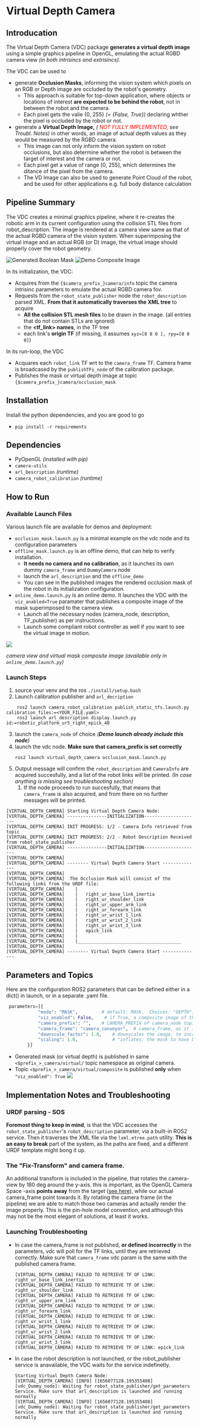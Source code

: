 # Virtual Depth Camera 

## Introducation 
The Virtual Depth Camera (VDC) package **generates a virtual depth image** using a simple graphics pipeline in OpenGL, emulating the actual RGBD camera view _(in both intrisincs and extrisincs)_.

The VDC can be used to 
* generate **Occlusion Masks**, informing the vision system which pixels on an RGB or Depth image are occluded by the robot's geometry. 
  * This approach is suitable for top-down application, where objects or locations of interest **are expected to be behind the robot**, not in between the robot and the camera. 
  * Each pixel gets the valie {0, 255} _(= {False, True})_ declaring whther the pixel is occluded by the robot or not.   
* generate a **Virtual Depth Image,** _(<span style="color:red"> NOT FULLY IMPLEMENTED,</span> see Troubl. Notes)_ in other words, an image of actual depth values as they would be measured by the RGBD camera.
  * This image can not only inform the vision system on robot occlusions, but also determine whether the robot is between the target of interest and the camera or not. 
  * Each pixel get a value of range [0, 255], which determines the ditance of the pixel from the camera. 
  * The VD Image can also be used to generate Point Cloud of the robot, and be used for other applications e.g. full body distance calculation   

## Pipeline Summary
The VDC creates a minimal graphics pipeline, where it re-creates the robotic arm in its current configuration using 
the collision STL files from robot_description. The image is rendered at a camera view same as that of the 
actual RGBD camera of the vision system. When superimposing the virtual image and an actual RGB (or D) image, 
the virtual image should properly cover the robot geometry. 



![Generated Boolean Mask](docs/mask.png)
![Demo Composite Image](docs/composite.png)

In its initialization, the VDC: 
* Acquires from the `{$camera_prefix_}camera/info` topic the camera intrisinc parameters to emulate the actual RGBD camera fov.
* Requests from the `robot_state_publisher` node the `robot_description` parsed XML. **From that it automatically traverses the XML tree** to acquire
  * **All the collision STL mesh files** to be drawn in the image. (all entries that do not contain STLs are ignored)
  * the **<tf_link> names**, in the TF tree 
  * each link's **origin TF** (if missing, it assumes `xyz=[0 0 0 ], rpy=[0 0 0]`)

In its run-loop, the VDC 
* Acquares each `robot_link` TF wrt to the  `camera_frame` TF. Camera frame is broadcased  by the `publishTFs_node` of the calibration package.
* Publishes the mask or virtual depth image at topic `{$camera_prefix_}camera/occlusion_mask` 





## Installation
Install the python dependencies, and you are good to go 
* `pip install -r requirements`

## Dependencies
* PyOpenGL _(installed with pip)_
* `camera-utils`  
* `arl_Description` _(runtime)_
* `camera_robot_calibration` _(runtime)_


## How to Run
### Available Launch Files
Various launch file are available for demos and deployment:
* `occlusion_mask.launch.py` is a minimal example on the vdc node and its configuration parameters
* `offline_mask.launch.py` is an offline demo, that can help to verify installation. 
  * **It needs no camera and no calibration**, as it launches its own dummy `camera_frame` and  `DummyCamera` node
  * launch the `arl_description` and the `offline_demo` 
  * You can see in the published images the rendered occlusion mask of the robot in its initialization configuration.
* `online_demo.launch.py` is an online demo. It launches the VDC with the `viz_anabled=True` paramater that publishes a composite image of the mask superimposed to the camera view.  
  * Launch all the necessary nodes (camera_node, description, TF_publisher) as per instructions.
  * Launch some compliant robot controller as well if you want to see the virtual image in motion.  

  
![](docs/composite.png)

_camera view and virtual mask composite image (available only in `online_demo.launch.py`)_


### Launch Steps
1. source your venv and the ros `./install/setup.bash`
2. Launch calibration publisher and `arl_decription`
```
    ros2 launch camera_robot_calibration publish_static_tfs.launch.py calibration_files:=<YOUR_FILE.yaml> 
    ros2 launch arl_description display.launch.py id:=robotic_platform_ur5_right_epick_40
```
3. launch the `camera_node` of choice _(**Demo launch already include this node**)_
4. launch the vdc node. **Make sure that camera_prefix is set correctly** 
    ```
    ros2 launch virtual_depth_camera occlusion_mask.launch.py
    ```
5. Output message will confirm the `robot_description` and `CameraInfo` are acquired succesfully, and a list of the robot links will be printed. _(In case anything is missing see troubleshooting section)_
   1. If the node proceeds to run succesfully, that means that `camera_frame` is also acquired, and from there on no further messages will be printed. 
  
  ```commandline
  [VIRTUAL_DEPTH_CAMERA] Starting Virtual Depth Camera Node: 
  [VIRTUAL_DEPTH_CAMERA] ---------------INITIALIZATION---------------------
  [VIRTUAL_DEPTH_CAMERA] INIT PROGRESS: 1/2 - Camera Info retrieved from topic
  [VIRTUAL_DEPTH_CAMERA] INIT PROGRESS: 2/2 - Robot Description Received from robot_state_publisher
  [VIRTUAL_DEPTH_CAMERA] ---------------INITIALIZATION---------------------
  [VIRTUAL_DEPTH_CAMERA] 
  [VIRTUAL_DEPTH_CAMERA] -------- Virtual Depth Camera Start --------------
  [VIRTUAL_DEPTH_CAMERA] 
  [VIRTUAL_DEPTH_CAMERA]  The Occlusion Mask will consist of the following links from the URDF file:
  [VIRTUAL_DEPTH_CAMERA]    |   
  [VIRTUAL_DEPTH_CAMERA]    |   right_ur_base_link_inertia
  [VIRTUAL_DEPTH_CAMERA]    |   right_ur_shoulder_link
  [VIRTUAL_DEPTH_CAMERA]    |   right_ur_upper_arm_link
  [VIRTUAL_DEPTH_CAMERA]    |   right_ur_forearm_link
  [VIRTUAL_DEPTH_CAMERA]    |   right_ur_wrist_1_link
  [VIRTUAL_DEPTH_CAMERA]    |   right_ur_wrist_2_link
  [VIRTUAL_DEPTH_CAMERA]    |   right_ur_wrist_3_link
  [VIRTUAL_DEPTH_CAMERA]    |   epick_link
  [VIRTUAL_DEPTH_CAMERA]    |   
  [VIRTUAL_DEPTH_CAMERA]    |_______________________________________
  [VIRTUAL_DEPTH_CAMERA] 
  [VIRTUAL_DEPTH_CAMERA] -------- Virtual Depth Camera Start --------------
  ```



## Parameters and Topics
Here are the configuration ROS2 parameters that can be defined either in a dict() in launch, or in a separate .yaml file.
```python
 parameters=[{
            "mode": "MASK",         # default: MASK.  Choices: "DEPTH", "MASK"
            "viz_enabled": False,    # if True, a composite image of the mask and camera view is pusblished in {$prefix_}camera/composite 
            "camera_prefix": "",    # CAMERA_PREFIX of camera_node topic that VDC emulates
            "camera_frame": "camera_conveyor",  # camera_frame, as it is pubished by the calibration node
            "downscale_factor": 1.0,    # downscales the image, to increase performamce (e.g. 2.0). Any float will do.
            "scaling": 1.0,             # "inflates: the mask to have better coverage of the robot. keep it between [0.98, 1.0]
        }]
```
* Generated mask (or virtual depth) is published in same `<$prefix_>_camera/virtual/` topic namespace as original camera.
* Topic `<$prefix_>_camera/virtual/composite` is published **only** when `"viz_enabled": True`
![](docs/topic_screenshot.png)

## Implementation Notes and Troubleshooting

### URDF parsing - SOS
**Foremost thing to keep in mind**, is that the VDC accesses the `robot_state_publisher`'s `robot_description` 
parameter, via a built-in ROS2 service. Then it traverses the XML file via the `lxml.etree.path` utility. **This is an easy to break** part of the system, as the paths are fixed, and a different URDF template might bong it up.


### The "Fix-Transform" and camera frame.  
An additional transform is included in the pipeline, that rotates the camera-view by 180 deg around the y-axis. this 
is important, as the OpenGL Camera Space -axis **points away** from the target ([see here](http://www.songho.ca/opengl/gl_projectionmatrix.html)), while our actual camera_frame point 
towards it. By rotating the camera frame (in the pipeline) we are able to match those two cameras and actually render 
the image properly. This is the pin-hole model convention, and although this may not be the most elegant of solutions, at least it works. 

 



### Launching Troubleshooting
* In case the camera_frame is not published, **or defined incorrectly** in the parameters, vdc will poll for the TF links, until they are retrieved correctly. Make sure that `camera_frame` vdc param is the same with the published camera frame.  
    ```commandline
    [VIRTUAL_DEPTH_CAMERA] FAILED TO RETRIEVE TF OF LINK: right_ur_base_link_inertia
    [VIRTUAL_DEPTH_CAMERA] FAILED TO RETRIEVE TF OF LINK: right_ur_shoulder_link
    [VIRTUAL_DEPTH_CAMERA] FAILED TO RETRIEVE TF OF LINK: right_ur_upper_arm_link
    [VIRTUAL_DEPTH_CAMERA] FAILED TO RETRIEVE TF OF LINK: right_ur_forearm_link
    [VIRTUAL_DEPTH_CAMERA] FAILED TO RETRIEVE TF OF LINK: right_ur_wrist_1_link
    [VIRTUAL_DEPTH_CAMERA] FAILED TO RETRIEVE TF OF LINK: right_ur_wrist_2_link
    [VIRTUAL_DEPTH_CAMERA] FAILED TO RETRIEVE TF OF LINK: right_ur_wrist_3_link
    [VIRTUAL_DEPTH_CAMERA] FAILED TO RETRIEVE TF OF LINK: epick_link
    ```


* In case the robot description is not launched, or the robot_publisher service is anavailable, the VDC waits for the service indefinetly.
    ```commandline
    Starting Virtual Depth Camera Node: 
    [VIRTUAL_DEPTH_CAMERA] [INFO] [1656077128.195355408] [vdc_Dummy_node]: Waiting for robot_state_publisher/get_parameters Service. Make sure that arl_description is launched and running normally
    [VIRTUAL_DEPTH_CAMERA] [INFO] [1656077128.195355408] [vdc_Dummy_node]: Waiting for robot_state_publisher/get_parameters Service. Make sure that arl_description is launched and running normally
    ```
   





